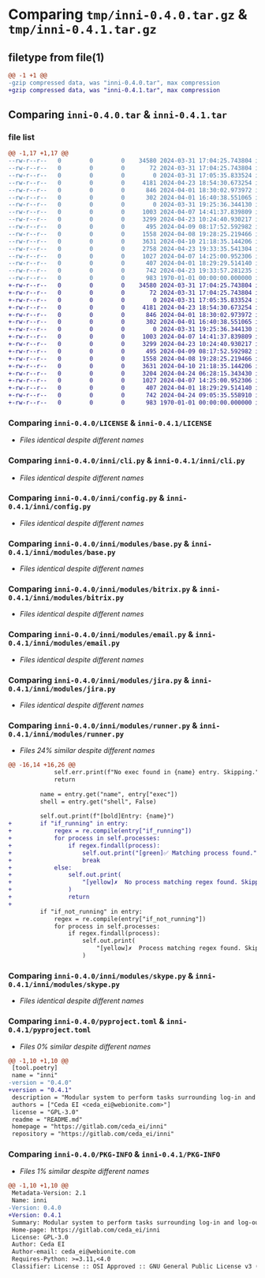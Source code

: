 # Comparing `tmp/inni-0.4.0.tar.gz` & `tmp/inni-0.4.1.tar.gz`

## filetype from file(1)

```diff
@@ -1 +1 @@
-gzip compressed data, was "inni-0.4.0.tar", max compression
+gzip compressed data, was "inni-0.4.1.tar", max compression
```

## Comparing `inni-0.4.0.tar` & `inni-0.4.1.tar`

### file list

```diff
@@ -1,17 +1,17 @@
--rw-r--r--   0        0        0    34580 2024-03-31 17:04:25.743804 inni-0.4.0/LICENSE
--rw-r--r--   0        0        0       72 2024-03-31 17:04:25.743804 inni-0.4.0/README.md
--rw-r--r--   0        0        0        0 2024-03-31 17:05:35.833524 inni-0.4.0/inni/__init__.py
--rw-r--r--   0        0        0     4181 2024-04-23 18:54:30.673254 inni-0.4.0/inni/cli.py
--rw-r--r--   0        0        0      846 2024-04-01 18:30:02.973972 inni-0.4.0/inni/config.py
--rw-r--r--   0        0        0      302 2024-04-01 16:40:38.551065 inni-0.4.0/inni/loader.py
--rw-r--r--   0        0        0        0 2024-03-31 19:25:36.344130 inni-0.4.0/inni/modules/__init__.py
--rw-r--r--   0        0        0     1003 2024-04-07 14:41:37.839809 inni-0.4.0/inni/modules/base.py
--rw-r--r--   0        0        0     3299 2024-04-23 10:24:40.930217 inni-0.4.0/inni/modules/bitrix.py
--rw-r--r--   0        0        0      495 2024-04-09 08:17:52.592982 inni-0.4.0/inni/modules/dummy.py
--rw-r--r--   0        0        0     1558 2024-04-08 19:28:25.219466 inni-0.4.0/inni/modules/email.py
--rw-r--r--   0        0        0     3631 2024-04-10 21:18:35.144206 inni-0.4.0/inni/modules/jira.py
--rw-r--r--   0        0        0     2758 2024-04-23 19:33:35.541304 inni-0.4.0/inni/modules/runner.py
--rw-r--r--   0        0        0     1027 2024-04-07 14:25:00.952306 inni-0.4.0/inni/modules/skype.py
--rw-r--r--   0        0        0      407 2024-04-01 18:29:29.514140 inni-0.4.0/inni/template.py
--rw-r--r--   0        0        0      742 2024-04-23 19:33:57.281235 inni-0.4.0/pyproject.toml
--rw-r--r--   0        0        0      983 1970-01-01 00:00:00.000000 inni-0.4.0/PKG-INFO
+-rw-r--r--   0        0        0    34580 2024-03-31 17:04:25.743804 inni-0.4.1/LICENSE
+-rw-r--r--   0        0        0       72 2024-03-31 17:04:25.743804 inni-0.4.1/README.md
+-rw-r--r--   0        0        0        0 2024-03-31 17:05:35.833524 inni-0.4.1/inni/__init__.py
+-rw-r--r--   0        0        0     4181 2024-04-23 18:54:30.673254 inni-0.4.1/inni/cli.py
+-rw-r--r--   0        0        0      846 2024-04-01 18:30:02.973972 inni-0.4.1/inni/config.py
+-rw-r--r--   0        0        0      302 2024-04-01 16:40:38.551065 inni-0.4.1/inni/loader.py
+-rw-r--r--   0        0        0        0 2024-03-31 19:25:36.344130 inni-0.4.1/inni/modules/__init__.py
+-rw-r--r--   0        0        0     1003 2024-04-07 14:41:37.839809 inni-0.4.1/inni/modules/base.py
+-rw-r--r--   0        0        0     3299 2024-04-23 10:24:40.930217 inni-0.4.1/inni/modules/bitrix.py
+-rw-r--r--   0        0        0      495 2024-04-09 08:17:52.592982 inni-0.4.1/inni/modules/dummy.py
+-rw-r--r--   0        0        0     1558 2024-04-08 19:28:25.219466 inni-0.4.1/inni/modules/email.py
+-rw-r--r--   0        0        0     3631 2024-04-10 21:18:35.144206 inni-0.4.1/inni/modules/jira.py
+-rw-r--r--   0        0        0     3204 2024-04-24 06:28:15.343430 inni-0.4.1/inni/modules/runner.py
+-rw-r--r--   0        0        0     1027 2024-04-07 14:25:00.952306 inni-0.4.1/inni/modules/skype.py
+-rw-r--r--   0        0        0      407 2024-04-01 18:29:29.514140 inni-0.4.1/inni/template.py
+-rw-r--r--   0        0        0      742 2024-04-24 09:05:35.558910 inni-0.4.1/pyproject.toml
+-rw-r--r--   0        0        0      983 1970-01-01 00:00:00.000000 inni-0.4.1/PKG-INFO
```

### Comparing `inni-0.4.0/LICENSE` & `inni-0.4.1/LICENSE`

 * *Files identical despite different names*

### Comparing `inni-0.4.0/inni/cli.py` & `inni-0.4.1/inni/cli.py`

 * *Files identical despite different names*

### Comparing `inni-0.4.0/inni/config.py` & `inni-0.4.1/inni/config.py`

 * *Files identical despite different names*

### Comparing `inni-0.4.0/inni/modules/base.py` & `inni-0.4.1/inni/modules/base.py`

 * *Files identical despite different names*

### Comparing `inni-0.4.0/inni/modules/bitrix.py` & `inni-0.4.1/inni/modules/bitrix.py`

 * *Files identical despite different names*

### Comparing `inni-0.4.0/inni/modules/email.py` & `inni-0.4.1/inni/modules/email.py`

 * *Files identical despite different names*

### Comparing `inni-0.4.0/inni/modules/jira.py` & `inni-0.4.1/inni/modules/jira.py`

 * *Files identical despite different names*

### Comparing `inni-0.4.0/inni/modules/runner.py` & `inni-0.4.1/inni/modules/runner.py`

 * *Files 24% similar despite different names*

```diff
@@ -16,14 +16,26 @@
             self.err.print(f"No exec found in {name} entry. Skipping.")
             return
 
         name = entry.get("name", entry["exec"])
         shell = entry.get("shell", False)
 
         self.out.print(f"[bold]Entry: {name}")
+        if "if_running" in entry:
+            regex = re.compile(entry["if_running"])
+            for process in self.processes:
+                if regex.findall(process):
+                    self.out.print("[green]✅ Matching process found.")
+                    break
+            else:
+                self.out.print(
+                    "[yellow]✗  No process matching regex found. Skipping entry"
+                )
+                return
+
         if "if_not_running" in entry:
             regex = re.compile(entry["if_not_running"])
             for process in self.processes:
                 if regex.findall(process):
                     self.out.print(
                         "[yellow]✗  Process matching regex found. Skipping entry"
                     )
```

### Comparing `inni-0.4.0/inni/modules/skype.py` & `inni-0.4.1/inni/modules/skype.py`

 * *Files identical despite different names*

### Comparing `inni-0.4.0/pyproject.toml` & `inni-0.4.1/pyproject.toml`

 * *Files 0% similar despite different names*

```diff
@@ -1,10 +1,10 @@
 [tool.poetry]
 name = "inni"
-version = "0.4.0"
+version = "0.4.1"
 description = "Modular system to perform tasks surrounding log-in and log-out."
 authors = ["Ceda EI <ceda_ei@webionite.com>"]
 license = "GPL-3.0"
 readme = "README.md"
 homepage = "https://gitlab.com/ceda_ei/inni"
 repository = "https://gitlab.com/ceda_ei/inni"
```

### Comparing `inni-0.4.0/PKG-INFO` & `inni-0.4.1/PKG-INFO`

 * *Files 1% similar despite different names*

```diff
@@ -1,10 +1,10 @@
 Metadata-Version: 2.1
 Name: inni
-Version: 0.4.0
+Version: 0.4.1
 Summary: Modular system to perform tasks surrounding log-in and log-out.
 Home-page: https://gitlab.com/ceda_ei/inni
 License: GPL-3.0
 Author: Ceda EI
 Author-email: ceda_ei@webionite.com
 Requires-Python: >=3.11,<4.0
 Classifier: License :: OSI Approved :: GNU General Public License v3 (GPLv3)
```

